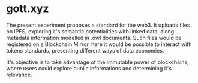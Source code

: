 # gott.xyz

The present experiment proposes a standard for the web3. It uploads files on IPFS, exploring it's semantic potentialities with linked data, along metadata information modelled in .owl documents. Such files would be registered on a Blockchain Mirror, here it would be possible to interact with tokens standards, presenting different ways of data economies.

It's objective is to take advantage of the immutable power of blockchains, where users could explore public informations and determining it's relevance.
